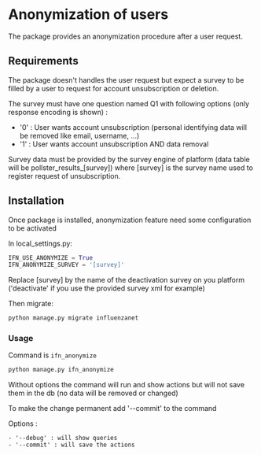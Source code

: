 # Anonymization of users

The package provides an anonymization procedure after a user request.

## Requirements

The package doesn't handles the user request but expect a survey to be filled by a user to request for account unsubscription or deletion.

The survey must have one question named Q1 with following options (only response encoding is shown) :
 - '0' : User wants account unsubscription (personal identifying data will be removed like email, username, ...)
 - '1' : User wants account unsubscription AND data removal

Survey data must be provided by the survey engine of platform (data table will be pollster_results_[survey]) where [survey] is the survey name
used to register request of unsubscription.

## Installation

Once package is installed, anonymization feature need some configuration to be activated

In local_settings.py:

```python
IFN_USE_ANONYMIZE = True
IFN_ANONYMIZE_SURVEY = '[survey]'
```
Replace [survey] by the name of the deactivation survey on you platform ('deactivate' if you use the provided survey xml for example)

Then migrate:

```bash
python manage.py migrate influenzanet
```

### Usage

Command is `ifn_anonymize`

```bash
python manage.py ifn_anonymize
```

Without options the command will run and show actions but will not save them in the db (no data will be removed or changed)

To make the change permanent add '--commit' to the command

Options :

    - '--debug' : will show queries
    - '--commit' : will save the actions
